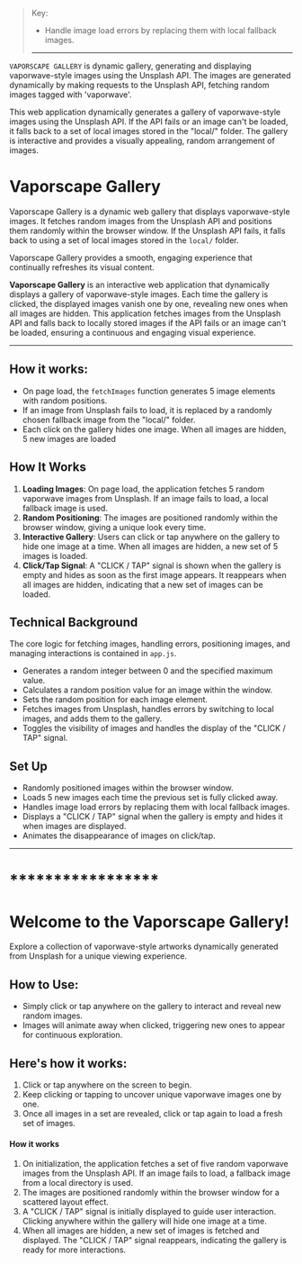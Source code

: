 > Key:
> - Handle image load errors by replacing them with local fallback images.
>
> --------------------------------

`VAPORSCAPE GALLERY` is dynamic gallery, generating and displaying vaporwave-style images using the Unsplash API. The images are generated dynamically by making requests to the Unsplash API, fetching random images tagged with 'vaporwave'.

This web application dynamically generates a gallery of vaporwave-style images using the Unsplash API. If the API fails or an image can't be loaded, it falls back to a set of local images stored in the "local/" folder. The gallery is interactive and provides a visually appealing, random arrangement of images.

# Vaporscape Gallery
Vaporscape Gallery is a dynamic web gallery that displays vaporwave-style images. It fetches random images from the Unsplash API and positions them randomly within the browser window. If the Unsplash API fails, it falls back to using a set of local images stored in the `local/` folder.

Vaporscape Gallery provides a smooth, engaging experience that continually refreshes its visual content.

**Vaporscape Gallery** is an interactive web application that dynamically displays a gallery of vaporwave-style images. Each time the gallery is clicked, the displayed images vanish one by one, revealing new ones when all images are hidden. This application fetches images from the Unsplash API and falls back to locally stored images if the API fails or an image can't be loaded, ensuring a continuous and engaging visual experience.

<hr>

## How it works:
- On page load, the `fetchImages` function generates 5 image elements with random positions.
- If an image from Unsplash fails to load, it is replaced by a randomly chosen fallback image from the "local/" folder.
- Each click on the gallery hides one image. When all images are hidden, 5 new images are loaded


## How It Works
1. **Loading Images**: On page load, the application fetches 5 random vaporwave images from Unsplash. If an image fails to load, a local fallback image is used.
2. **Random Positioning**: The images are positioned randomly within the browser window, giving a unique look every time.
3. **Interactive Gallery**: Users can click or tap anywhere on the gallery to hide one image at a time. When all images are hidden, a new set of 5 images is loaded.
4. **Click/Tap Signal**: A "CLICK / TAP" signal is shown when the gallery is empty and hides as soon as the first image appears. It reappears when all images are hidden, indicating that a new set of images can be loaded.

## Technical Background
The core logic for fetching images, handling errors, positioning images, and managing interactions is contained in `app.js`.

- Generates a random integer between 0 and the specified maximum value.
- Calculates a random position value for an image within the window.
- Sets the random position for each image element.
- Fetches images from Unsplash, handles errors by switching to local images, and adds them to the gallery.
- Toggles the visibility of images and handles the display of the "CLICK / TAP" signal.

## Set Up
- Randomly positioned images within the browser window.
- Loads 5 new images each time the previous set is fully clicked away.
- Handles image load errors by replacing them with local fallback images.
- Displays a "CLICK / TAP" signal when the gallery is empty and hides it when images are displayed.
- Animates the disappearance of images on click/tap.

<hr>

# *****************
#  Welcome to the Vaporscape Gallery!
Explore a collection of vaporwave-style artworks dynamically generated from Unsplash for a unique viewing experience.

## How to Use:
- Simply click or tap anywhere on the gallery to interact and reveal new random images.
- Images will animate away when clicked, triggering new ones to appear for continuous exploration.


## Here's how it works:
1. Click or tap anywhere on the screen to begin.
2. Keep clicking or tapping to uncover unique vaporwave images one by one.
3. Once all images in a set are revealed, click or tap again to load a fresh set of images.

#### How it works
1. On initialization, the application fetches a set of five random vaporwave images from the Unsplash API. If an image fails to load, a fallback image from a local directory is used.
2. The images are positioned randomly within the browser window for a scattered layout effect.
3. A "CLICK / TAP" signal is initially displayed to guide user interaction. Clicking anywhere within the gallery will hide one image at a time.
4. When all images are hidden, a new set of images is fetched and displayed. The "CLICK / TAP" signal reappears, indicating the gallery is ready for more interactions.

